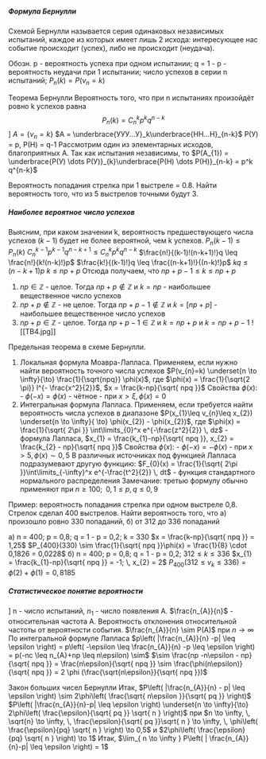 ##### Формула Бернулли
Схемой Бернулли называется серия одинаковых независимых испытаний, каждое из которых имеет лишь 2 исхода: интересующее нас событие происходит (успех), либо не происходит (неудача).

Обозн. p - вероятность успеха при одном испытании; q = 1 - p - вероятность неудачи при 1 испытании; число успехов в серии n испытаний; $P_{n}(k) = P(v_{n} = k)$

Теорема Бернулли
Вероятность того, что при n испытаниях произойдёт ровно k успехов равна
$$P_{n}(k) = C_{n}^k p^k q^{n-k}$$
	] $A = \{v_{n} = k\}$
	$A = \underbrace{УУУ...У}_k\underbrace{НН...Н}_{n-k}$
	P(У) = p, P(Н) = q-1
	Рассмотрим один из элементарных исходов, благоприятных A. Так как испытания независимы, то $P(A_{1}) = \underbrace{P(У) \dots P(У)}_{k}\underbrace{P(Н) \dots P(Н)}_{n-k} = p^k q^{n-k}$

Вероятность попадания стрелка при 1 выстреле = 0.8. Найти вероятность того, что из 5 выстрелов точными будут 3.

##### Наиболее вероятное число успехов
Выясним, при каком значении k, вероятность предшествующего числа успехов $(k-1)$ будет не более вероятной, чем k успехов.
$P_{n}(k-1) \leq P_{n}(k)$
$C_{n}^{k-1}p^{k-1}q^{n-k+1} \leq C_{n}^{k}p^{k}q^{n-k}$
$\frac{n!}{(k-1)!(n-k+1)!}q \leq \frac{n!}{k!(n-k)!}p$
$\frac{k!}{(k-1)!}q \leq \frac{(n-k+1)!}{(n-k)!}p$
$kq \leq (n-k +1)p$
$k \leq np + p$
Отсюда получаем, что $np + p - 1 \leq k \leq np + p$
1) $np \in \mathbb{Z}$ - целое. Тогда $np + p \notin \mathbb{Z}$ и $k = np$  - наибольшее вещественное число успехов
2) $np + p \notin \mathbb{Z}$ - не целое. Тогда $np+p-1 \notin \mathbb{Z}$ и $k = [np +p]$ - наибольшее вещественное число успехов
3) $np + p \in \mathbb{Z}$ - целое. Тогда $np+p-1 \in \mathbb{Z}$ и $k = np + p$ и $k = np + p - 1$
![[ТВ4.jpg]]

Предельная теорема в схеме Бернулли.
1) Локальная формула Моавра-Лапласа. Применяем, если нужно найти вероятность точного числа успехов 
	$P(v_{n}=k) \underset{n \to \infty}{\to} \frac{1}{\sqrt{npq}}  \phi(x)$, где $\phi(x) = \frac{1}{\sqrt{2 \pi}} l^{- \frac{x^2}{2}}$, $x = \frac{k-np}{\sqrt{ npq }}$
	Свойства $\phi(x)$:
		- $\phi(-x)=\phi(x)$ - чётное
		- при $x > \xi, \phi(x) = 0$
2) Интегральная формула Лапласа. Применяем, если требуется найти вероятность числа успехов в диапазоне
	$P(x_{1}\leq v_{n}\leq x_{2}) \underset{n \to \infty}{ \to} \phi(x_{2}) - \phi(x_{2})$, где $\phi(x) = \frac{1}{\sqrt{ 2\pi }} \int\limits_{0}^x e^{-\frac{z^2}{2}} \, dz$ - формула Лапласа, $x_{1} = \frac{k_{1}-np}{\sqrt{ npq }}, x_{2} = \frac{k_{2} - np}{\sqrt{ npq }}$
	Свойства $\phi(x)$:
		- $\phi(-x)= -\phi(x)$
		- при $x > 5, \phi(x) \sim 0,5$
В различных источниках под функцией Лапласа подразумевают другую функцию: $F_{0}(x) = \frac{1}{\sqrt{ 2\pi }}\int\limits_{-\infty}^x e^{-\frac{t^2}{2}} \, dt$ - функция стандартного нормального распределения 
Замечание: третью формулу обычно применяют при $n \geq 100; \,\,\, 0,1 \leq p,q \leq 0,9$

Пример: вероятность попадания стрелка при одном выстреле 0,8. Стрелок сделал 400 выстрелов. Найти вероятность того, что а) произошло ровно 330 попаданий, б) от 312 до 336 попаданий

а) n = 400; p = 0,8; q = 1 - p = 0,2; k = 330
$x = \frac{k-np}{\sqrt{ npq }} = 1,25$
$P_{400}(330) \sim \frac{1}{\sqrt{ npq }}\phi(x) = \frac{1}{8} \cdot 0,1826 = 0,0228$
б) n = 400; p = 0,8; q = 1 - p = 0,2; $312 \leq k \leq 336$
$x_{1} = \frac{k_{1}-np}{\sqrt{ npq }} = -1; \, x_{2} = 2$
$P_{400}(312 \leq v_{k} \leq 336) = \phi(2) + \phi(1) = 0,8185$

##### Статистическое понятие вероятности
] n - число испытаний, $n_{1}$ - число появления А. $\frac{n_{A}}{n}$ - относительная частота А.
Вероятность отклонения относительной частоты от вероятности события.
$\frac{n_{A}}{n} \sim P(A)$ при $n \to \infty$
По интегральной формуле Лапласа
$p\left( |\frac{n_{A}}{n} -p| \leq \epsilon \right) = p\left( -\epsilon \leq \frac{n_{A}}{n} -p \leq \epsilon \right) = p(-nc \leq n_{A}+np \leq n\epsilon) \sim$
$\sim \frac{np -n\epsilon - np}{\sqrt{ npq }} = \frac{n\epsilon}{\sqrt{ npq }} \sim \frac{\phi(n\epsilon)}{\sqrt{ npq }} = 2 \phi (\frac{\sqrt{n\epsilon}}{\sqrt{ npq }})$

Закон больших чисел Бернулли
Итак, $P\left( |\frac{n_{A}}{n} - p| \leq \epsilon \right) \sim 2\phi\left( \frac{\sqrt{ n\epsilon }}{\sqrt{ pq }} \right)$
$P\left( |\frac{n_{A}}{n}-p| \leq \epsilon \right) \underset{n \to \infty}{\to} 2\phi\left( \frac{\epsilon}{\sqrt{ pq }} \sqrt{ n } \right)$
при $n \to \infty, \, \sqrt{n} \to \infty, \, \frac{\epsilon}{\sqrt{ pq }}\sqrt{ n } \to \infty, \, \phi\left( \frac{\epsilon}{pq} \sqrt{ n } \right) \to 0,5$ и $2\phi\left( \frac{\epsilon}{pq} \sqrt{ n } \right) \to 1$
Итак, $\lim_{ n \to \infty } P\left( | \frac{n_{A}}{n}-p| \leq \epsilon \right) = 1$
